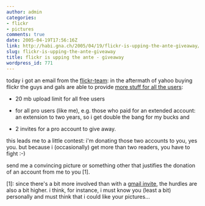 ```yaml
---
author: admin
categories:
- flickr
- pictures
comments: true
date: 2005-04-19T17:56:16Z
link: http://habi.gna.ch/2005/04/19/flickr-is-upping-the-ante-giveaway/
slug: flickr-is-upping-the-ante-giveaway
title: flickr is upping the ante - giveaway
wordpress_id: 771
---
```


today i got an email from the [flickr-team](http://flickr.com/): in the aftermath of yahoo buying flickr the guys and gals are able to provide [more stuff for all the users](http://blog.flickr.com/flickrblog/2005/04/new_prices_free.html):



- 20 mb upload limit for all free users
  
- for all pro users (like me), e.g. those who paid for an extended account: an extension to two years, so i get double the bang for my bucks and
  
- 2 invites for a pro account to give away.



this leads me to a little contest: i'm donating those two accounts to you, yes you. but because i (occasionally) get more than two readers, you have to fight :-)
  
send me a convincing picture or something other that justifies the donation of an account from me to you [1].



[1]: since there's a bit more involved than with a [gmail invite](http://habi.gna.ch/blog/mt-search.cgi?IncludeBlogs=1&search=gmail), the hurdles are also a bit higher. i think, for instance, i must know you (least a bit) personally and must think that i could like your pictures...

